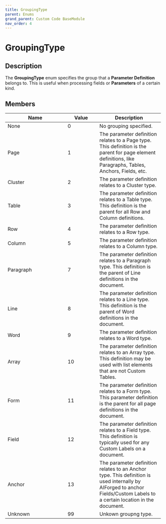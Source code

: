```yaml
---
title: GroupingType
parent: Enums
grand_parent: Custom Code BaseModule
nav_order: 4
---
```


# GroupingType

## Description

The **GroupingType** enum specifies the group that a **Parameter Definition** belongs to. This is useful when processing fields or **Parameters** of a certain kind.

## Members

<table><thead><tr><th width="178.33333333333331">Name</th><th width="87" data-type="number">Value</th><th>Description</th></tr></thead><tbody><tr><td>None</td><td>0</td><td>No grouping specified.</td></tr><tr><td>Page</td><td>1</td><td>The parameter definition relates to a Page type. This definition is the parent for page element definitions, like Paragraphs, Tables, Anchors, Fields, etc.</td></tr><tr><td>Cluster</td><td>2</td><td>The parameter definition relates to a Cluster type.</td></tr><tr><td>Table</td><td>3</td><td>The parameter definition relates to a Table type. This definition is the parent for all Row and Column definitions.</td></tr><tr><td>Row</td><td>4</td><td>The parameter definition relates to a Row type.</td></tr><tr><td>Column</td><td>5</td><td>The parameter definition relates to a Column type.</td></tr><tr><td>Paragraph</td><td>7</td><td>The parameter definition relates to a Paragraph type. This definition is the parent of Line definitions in the document.</td></tr><tr><td>Line</td><td>8</td><td>The parameter definition relates to a Line type. This definition is the parent of Word definitions in the document.</td></tr><tr><td>Word</td><td>9</td><td>The parameter definition relates to a Word type.</td></tr><tr><td>Array</td><td>10</td><td>The parameter definition relates to an Array type. This definition may be used with list elements that are not Custom Tables.</td></tr><tr><td>Form</td><td>11</td><td>The parameter definition relates to a Form type. This parameter definition is the parent for all page definitions in the document.</td></tr><tr><td>Field</td><td>12</td><td>The parameter definition relates to a Field type. This definition is typically used for any Custom Labels on a document.</td></tr><tr><td>Anchor</td><td>13</td><td>The parameter definition relates to an Anchor type. This definition is used internally by AIForged to anchor Fields/Custom Labels to a certain location in the document.</td></tr><tr><td>Unknown</td><td>99</td><td>Unkown groupng type.</td></tr></tbody></table>

